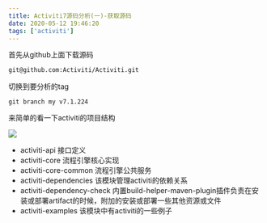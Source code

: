 ```yaml
---
title: Activiti7源码分析(一)-获取源码
date: 2020-05-12 19:46:20
tags: ['activiti']
---
```

首先从github上面下载源码
```bash
git@github.com:Activiti/Activiti.git
```
切换到要分析的tag
```
git branch my v7.1.224
```
来简单的看一下activiti的项目结构

![](/images/Activiti7源码分析-一-获取源码/2020-05-12-20-05-57.png)


- activiti-api 接口定义
- activiti-core 流程引擎核心实现
- activiti-core-common 流程引擎公共服务
- activiti-dependencies 该模块管理activiti的依赖关系
- activiti-dependency-check 内置build-helper-maven-plugin插件负责在安装或部署artifact的时候，附加的安装或部署一些其他资源或文件
- activiti-examples 该模块中有activiti的一些例子


